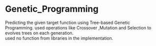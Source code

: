 # Genetic_Programming
Predicting the given target function using Tree-based Genetic Programming. used operations like Crossover ,Mutation and Selection to evolves trees on each generation.<br />
used no function from libraries in the implementation.
